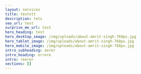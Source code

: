 ```yaml
---
layout: services
title: teststt
description: tets
seo_url: test
surprise_me_url: test
hero_heading: test
hero_desktop_image: /img/uploads/about-amrit-singh-768px.jpg
hero_tablet_image: /img/uploads/about-amrit-singh-768px.jpg
hero_mobile_image: /img/uploads/about-amrit-singh-768px.jpg
intro_subheading: eerer
intro_heading: errere
intro: reerer
sections: []
---
```


